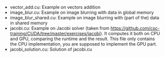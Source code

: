 - vector_add.cu: Example on vectors addition
- image_blur.cu: Example on image blurring with data in global memory
- image_blur_shared.cu: Example on image blurring with (part of the) data in shared memory
- jacobi.cu: Example on Jacobi solver (taken from https://github.com/csc-training/CUDA/tree/master/exercises/jacobi).
             It computes it both on CPU and GPU, comparing the runtime and the result.
	     This file only contains the CPU implementation, you are supposed to implement the GPU part.
- jacobi_solution.cu: Solution of jacobi.cu